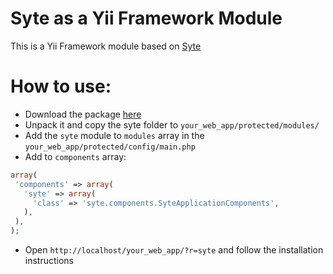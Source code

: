 # Syte as a Yii Framework Module

This is a Yii Framework module based on [Syte](https://github.com/rigoneri/syte/)

# How to use:

- Download the package [here](https://github.com/TXGruppi/syte-yii/zipball/master)
- Unpack it and copy the syte folder to `your_web_app/protected/modules/`
- Add the `syte` module to `modules` array in the `your_web_app/protected/config/main.php`
- Add to `components` array:

```php
array(
 'components' => array(
   'syte' => array(
     'class' => 'syte.components.SyteApplicationComponents',
   ),
 ),
);
```

- Open `http://localhost/your_web_app/?r=syte` and follow the installation instructions